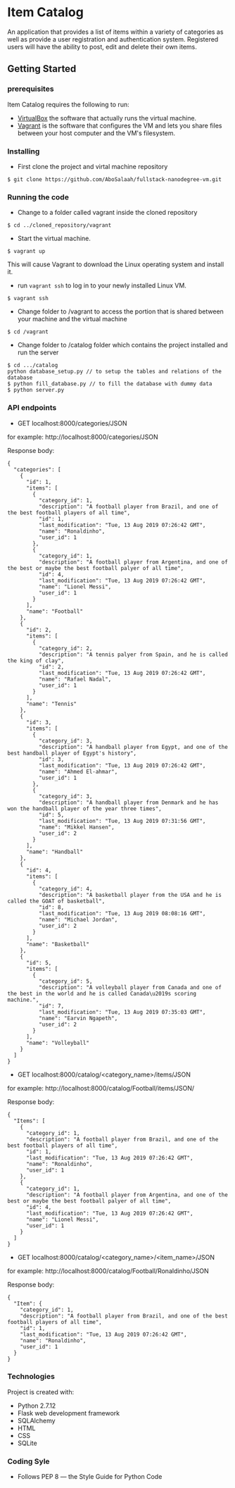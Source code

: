 # Item Catalog
An application that provides a list of items within a variety of categories as well as provide a user registration and authentication system. Registered users will have the ability to post, edit and delete their own items.

## Getting Started
### prerequisites

Item Catalog requires the following to run:

* [VirtualBox](https://www.virtualbox.org/wiki/Downloads) the software that actually runs the virtual machine.
* [Vagrant](https://www.vagrantup.com/downloads.html) is the software that configures the VM and lets you share files between your host computer and the VM's filesystem.


### Installing
* First clone the project and virtal machine repository
```
$ git clone https://github.com/AboSalaah/fullstack-nanodegree-vm.git
```
### Running the code
* Change to a folder called vagrant inside the cloned repository
```
$ cd ../cloned_repository/vagrant
```
* Start the virtual machine.
```
$ vagrant up
```
This will cause Vagrant to download the Linux operating system and install it.

* run ```vagrant ssh``` to log in to 
your newly installed Linux VM.
```
$ vagrant ssh
```

* Change folder to /vagrant to access the portion that is shared between your machine and the virtual machine
```
$ cd /vagrant
```
* Change folder to /catalog folder which contains the project installed and run the server
```
$ cd .../catalog
python database_setup.py // to setup the tables and relations of the database
$ python fill_database.py // to fill the database with dummy data 
$ python server.py
```
### API endpoints
* GET localhost:8000/categories/JSON

for example: http://localhost:8000/categories/JSON

Response body:
```
{
  "categories": [
    {
      "id": 1, 
      "items": [
        {
          "category_id": 1, 
          "description": "A football player from Brazil, and one of the best football players of all time", 
          "id": 1, 
          "last_modification": "Tue, 13 Aug 2019 07:26:42 GMT", 
          "name": "Ronaldinho", 
          "user_id": 1
        }, 
        {
          "category_id": 1, 
          "description": "A football player from Argentina, and one of the best or maybe the best football palyer of all time", 
          "id": 4, 
          "last_modification": "Tue, 13 Aug 2019 07:26:42 GMT", 
          "name": "Lionel Messi", 
          "user_id": 1
        }
      ], 
      "name": "Football"
    }, 
    {
      "id": 2, 
      "items": [
        {
          "category_id": 2, 
          "description": "A tennis palyer from Spain, and he is called the king of clay", 
          "id": 2, 
          "last_modification": "Tue, 13 Aug 2019 07:26:42 GMT", 
          "name": "Rafael Nadal", 
          "user_id": 1
        }
      ], 
      "name": "Tennis"
    }, 
    {
      "id": 3, 
      "items": [
        {
          "category_id": 3, 
          "description": "A handball player from Egypt, and one of the best handball player of Egypt's history", 
          "id": 3, 
          "last_modification": "Tue, 13 Aug 2019 07:26:42 GMT", 
          "name": "Ahmed El-ahmar", 
          "user_id": 1
        }, 
        {
          "category_id": 3, 
          "description": "A handball player from Denmark and he has won the handball player of the year three times", 
          "id": 5, 
          "last_modification": "Tue, 13 Aug 2019 07:31:56 GMT", 
          "name": "Mikkel Hansen", 
          "user_id": 2
        }
      ], 
      "name": "Handball"
    }, 
    {
      "id": 4, 
      "items": [
        {
          "category_id": 4, 
          "description": "A basketball player from the USA and he is called the GOAT of basketball", 
          "id": 8, 
          "last_modification": "Tue, 13 Aug 2019 08:08:16 GMT", 
          "name": "Michael Jordan", 
          "user_id": 2
        }
      ], 
      "name": "Basketball"
    }, 
    {
      "id": 5, 
      "items": [
        {
          "category_id": 5, 
          "description": "A volleyball player from Canada and one of the best in the world and he is called Canada\u2019s scoring machine.", 
          "id": 7, 
          "last_modification": "Tue, 13 Aug 2019 07:35:03 GMT", 
          "name": "Earvin Ngapeth", 
          "user_id": 2
        }
      ], 
      "name": "Volleyball"
    }
  ]
}
```
* GET localhost:8000/catalog/<category_name>/items/JSON

for example: http://localhost:8000/catalog/Football/items/JSON/

Response body:
```
{
  "Items": [
    {
      "category_id": 1, 
      "description": "A football player from Brazil, and one of the best football players of all time", 
      "id": 1, 
      "last_modification": "Tue, 13 Aug 2019 07:26:42 GMT", 
      "name": "Ronaldinho", 
      "user_id": 1
    }, 
    {
      "category_id": 1, 
      "description": "A football player from Argentina, and one of the best or maybe the best football palyer of all time", 
      "id": 4, 
      "last_modification": "Tue, 13 Aug 2019 07:26:42 GMT", 
      "name": "Lionel Messi", 
      "user_id": 1
    }
  ]
}
```
* GET localhost:8000/catalog/<category_name>/<item_name>/JSON

for example: http://localhost:8000/catalog/Football/Ronaldinho/JSON 

Response body:
```
{
  "Item": {
    "category_id": 1, 
    "description": "A football player from Brazil, and one of the best football players of all time", 
    "id": 1, 
    "last_modification": "Tue, 13 Aug 2019 07:26:42 GMT", 
    "name": "Ronaldinho", 
    "user_id": 1
  }
}
```

### Technologies
Project is created with:
* Python 2.7.12
* Flask web development framework
* SQLAlchemy
* HTML
* CSS
* SQLite

### Coding Syle
* Follows PEP 8 — the Style Guide for Python Code


